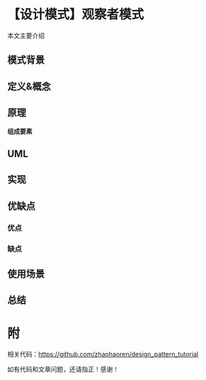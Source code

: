 # 【设计模式】观察者模式

本文主要介绍

## 模式背景

## 定义&概念

## 原理

**组成要素**

## UML

## 实现

## 优缺点

### 优点

### 缺点

## 使用场景

## 总结



# 附

相关代码：https://github.com/zhaohaoren/design_pattern_tutorial

如有代码和文章问题，还请指正！感谢！